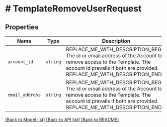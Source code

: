 # # TemplateRemoveUserRequest



## Properties

Name | Type | Description | Notes
------------ | ------------- | ------------- | -------------
| `account_id` | ```string``` | REPLACE_ME_WITH_DESCRIPTION_BEGIN The id or email address of the Account to remove access to the Template. The account id prevails if both are provided. REPLACE_ME_WITH_DESCRIPTION_END |  |
| `email_address` | ```string``` | REPLACE_ME_WITH_DESCRIPTION_BEGIN The id or email address of the Account to remove access to the Template. The account id prevails if both are provided. REPLACE_ME_WITH_DESCRIPTION_END |  |

[[Back to Model list]](../../README.md#models) [[Back to API list]](../../README.md#endpoints) [[Back to README]](../../README.md)
